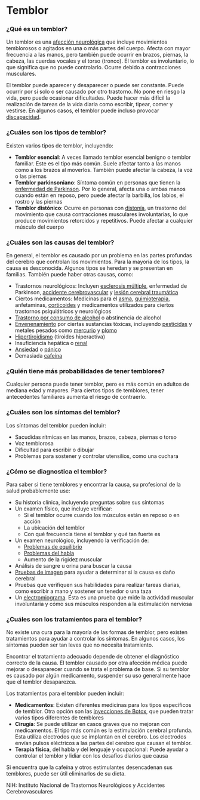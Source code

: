 Temblor
=======


### ¿Qué es un temblor?


Un temblor es una [afección neurológica](https://medlineplus.gov/spanish/neurologicdiseases.html) que incluye movimientos temblorosos o agitados en una o más partes del cuerpo. Afecta con mayor frecuencia a las manos, pero también puede ocurrir en brazos, piernas, la cabeza, las cuerdas vocales y el torso (tronco). El temblor es involuntario, lo que significa que no puede controlarlo. Ocurre debido a contracciones musculares.


El temblor puede aparecer y desaparecer o puede ser constante. Puede ocurrir por sí solo o ser causado por otro trastorno. No pone en riesgo la vida, pero puede ocasionar dificultades. Puede hacer más difícil la realización de tareas de la vida diaria como escribir, tipear, comer y vestirse. En algunos casos, el temblor puede incluso provocar [discapacidad](https://medlineplus.gov/spanish/disabilities.html).


### ¿Cuáles son los tipos de temblor?


Existen varios tipos de temblor, incluyendo:


* **Temblor esencial**: A veces llamado temblor esencial benigno o temblor familiar. Este es el tipo más común. Suele afectar tanto a las manos como a los brazos al moverlos. También puede afectar la cabeza, la voz o las piernas
* **Temblor parkinsoniano**: Síntoma común en personas que tienen la [enfermedad de Parkinson](https://medlineplus.gov/spanish/parkinsonsdisease.html). Por lo general, afecta una o ambas manos cuando están en reposo, pero puede afectar la barbilla, los labios, el rostro y las piernas
* **Temblor distónico**: Ocurre en personas con [distonía](https://medlineplus.gov/spanish/dystonia.html), un trastorno del movimiento que causa contracciones musculares involuntarias, lo que produce movimientos retorcidos y repetitivos. Puede afectar a cualquier músculo del cuerpo


### ¿Cuáles son las causas del temblor?


En general, el temblor es causado por un problema en las partes profundas del cerebro que controlan los movimientos. Para la mayoría de los tipos, la causa es desconocida. Algunos tipos se heredan y se presentan en familias. También puede haber otras causas, como:


* Trastornos neurológicos: Incluyen [esclerosis múltiple](https://medlineplus.gov/spanish/multiplesclerosis.html), enfermedad de Parkinson, [accidente cerebrovascular](https://medlineplus.gov/spanish/stroke.html) y [lesión cerebral traumática](https://medlineplus.gov/spanish/traumaticbraininjury.html)
* Ciertos medicamentos: Medicinas para el [asma](https://medlineplus.gov/spanish/asthma.html), [quimioterapia](https://medlineplus.gov/spanish/cancerchemotherapy.html), anfetaminas, [corticoides](https://medlineplus.gov/spanish/steroids.html) y medicamentos utilizados para ciertos trastornos psiquiátricos y neurológicos
* [Trastorno por consumo de alcohol](https://medlineplus.gov/spanish/alcoholusedisorderaud.html) o abstinencia de alcohol
* [Envenenamiento](https://medlineplus.gov/spanish/poisoning.html) por ciertas sustancias tóxicas, incluyendo [pesticidas](https://medlineplus.gov/spanish/pesticides.html) y metales pesados como [mercurio](https://medlineplus.gov/spanish/mercury.html) y [plomo](https://medlineplus.gov/spanish/leadpoisoning.html)
* [Hipertiroidismo](https://medlineplus.gov/spanish/hyperthyroidism.html) (tiroides hiperactiva)
* Insuficiencia hepática o [renal](https://medlineplus.gov/spanish/kidneyfailure.html)
* [Ansiedad](https://medlineplus.gov/spanish/anxiety.html) o [pánico](https://medlineplus.gov/spanish/panicdisorder.html)
* Demasiada [cafeína](https://medlineplus.gov/spanish/caffeine.html)


### ¿Quién tiene más probabilidades de tener temblores?


Cualquier persona puede tener temblor, pero es más común en adultos de mediana edad y mayores. Para ciertos tipos de temblores, tener antecedentes familiares aumenta el riesgo de contraerlo.


### ¿Cuáles son los síntomas del temblor?


Los síntomas del temblor pueden incluir:


* Sacudidas rítmicas en las manos, brazos, cabeza, piernas o torso
* Voz temblorosa
* Dificultad para escribir o dibujar
* Problemas para sostener y controlar utensilios, como una cuchara


### ¿Cómo se diagnostica el temblor?


Para saber si tiene temblores y encontrar la causa, su profesional de la salud probablemente use:


* Su historia clínica, incluyendo preguntas sobre sus síntomas
* Un examen físico, que incluye verificar:
	+ Si el temblor ocurre cuando los músculos están en reposo o en acción
	+ La ubicación del temblor
	+ Con qué frecuencia tiene el temblor y qué tan fuerte es
* Un examen neurológico, incluyendo la verificación de:
	+ [Problemas de equilibrio](https://medlineplus.gov/spanish/balanceproblems.html)
	+ [Problemas del habla](https://medlineplus.gov/spanish/speechandcommunicationdisorders.html)
	+ Aumento de la rigidez muscular
* Análisis de sangre u orina para buscar la causa
* [Pruebas de imagen](https://medlineplus.gov/spanish/diagnosticimaging.html) para ayudar a determinar si la causa es daño cerebral
* Pruebas que verifiquen sus habilidades para realizar tareas diarias, como escribir a mano y sostener un tenedor o una taza
* Un [electromiograma](https://medlineplus.gov/spanish/pruebas-de-laboratorio/electromiografia-y-estudios-de-conduccion-nerviosa/). Esta es una prueba que mide la actividad muscular involuntaria y cómo sus músculos responden a la estimulación nerviosa


### ¿Cuáles son los tratamientos para el temblor?


No existe una cura para la mayoría de las formas de temblor, pero existen tratamientos para ayudar a controlar los síntomas. En algunos casos, los síntomas pueden ser tan leves que no necesita tratamiento.


Encontrar el tratamiento adecuado depende de obtener el diagnóstico correcto de la causa. El temblor causado por otra afección médica puede mejorar o desaparecer cuando se trata el problema de base. Si su temblor es causado por algún medicamento, suspender su uso generalmente hace que el temblor desaparezca.


Los tratamientos para el temblor pueden incluir:


* **Medicamentos**: Existen diferentes medicinas para los tipos específicos de temblor. Otra opción son las [inyecciones de Botox](https://medlineplus.gov/spanish/botox.html), que pueden tratar varios tipos diferentes de temblores
* **Cirugía**: Se puede utilizar en casos graves que no mejoran con medicamentos. El tipo más común es la estimulación cerebral profunda. Esta utiliza electrodos que se implantan en el cerebro. Los electrodos envían pulsos eléctricos a las partes del cerebro que causan el temblor.
* **Terapia física**, del habla y del lenguaje y ocupacional: Puede ayudar a controlar el temblor y lidiar con los desafíos diarios que causa


Si encuentra que la cafeína y otros estimulantes desencadenan sus temblores, puede ser útil eliminarlos de su dieta.


NIH: Instituto Nacional de Trastornos Neurológicos y Accidentes Cerebrovasculares 

